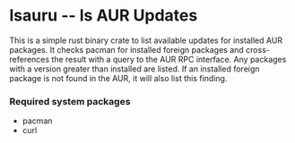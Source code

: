 # lsauru -- ls AUR Updates

This is a simple rust binary crate to list available updates for installed AUR packages. It
checks pacman for installed foreign packages and cross-references the result with a query
to the AUR RPC interface. Any packages with a version greater than installed are listed.
If an installed foreign package is not found in the AUR, it will also list this finding.

### Required system packages
- pacman
- curl
